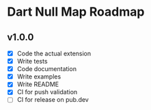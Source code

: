 # Dart Null Map Roadmap

## v1.0.0

- [X] Code the actual extension
- [X] Write tests
- [X] Code documentation
- [X] Write examples
- [X] Write README
- [X] CI for push validation
- [ ] CI for release on pub.dev
